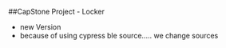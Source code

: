 ##CapStone Project - Locker

- new Version
- because of using cypress ble source..... we change sources 
